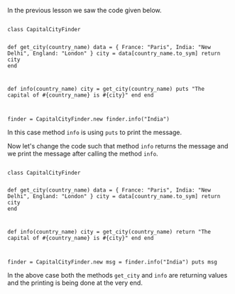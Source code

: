 In the previous lesson we saw the code given below.

<codeblock language="ruby" type="lesson">
<code>
class CapitalCityFinder

  def get_city(country_name)
    data = { France: "Paris", India: "New Delhi", England: "London" }
    city = data[country_name.to_sym]
    return city
  end

  def info(country_name)
    city = get_city(country_name)
    puts "The capital of #{country_name} is #{city}"
  end
end

finder = CapitalCityFinder.new
finder.info("India")
</code>
</codeblock>

In this case method `info` is using `puts` to print the message.

Now let's change the code such that method `info` returns the message and we print
the message after calling the method `info`.

<codeblock language="ruby" type="lesson">
<code>
class CapitalCityFinder

  def get_city(country_name)
    data = { France: "Paris", India: "New Delhi", England: "London" }
    city = data[country_name.to_sym]
    return city
  end

  def info(country_name)
    city = get_city(country_name)
    return "The capital of #{country_name} is #{city}"
  end
end

finder = CapitalCityFinder.new
msg = finder.info("India")
puts msg
</code>
</codeblock>


In the above case both the methods `get_city` and `info` are returning values and the printing
is being done at the very end.
